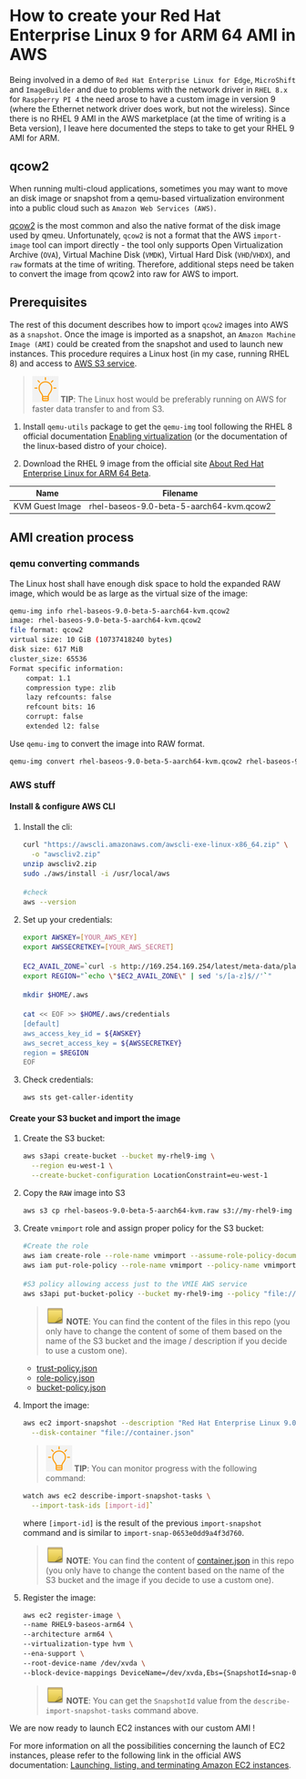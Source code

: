 # How to create your Red Hat Enterprise Linux 9 for ARM 64 AMI in AWS

Being involved in a demo of `Red Hat Enterprise Linux for Edge`, `MicroShift` and `ImageBuilder` and due to problems with the network driver in `RHEL 8.x` for `Raspberry PI 4` the need arose to have a custom image in version 9 (where the Ethernet network driver does work, but not the wireless). Since there is no RHEL 9 AMI in the AWS marketplace (at the time of writing is a Beta version), I leave here documented the steps to take to get your RHEL 9 AMI for ARM.

## qcow2

When running multi-cloud applications, sometimes you may want to move an disk image or snapshot from a qemu-based virtualization environment into a public cloud such as `Amazon Web Services (AWS)`.

[qcow2](https://www.linux-kvm.org/page/Qcow2) is the most common and also the native format of the disk image used by qmeu. Unfortunately, `qcow2` is not a format that the AWS `import-image` tool can import directly - the tool only supports Open Virtualization Archive (`OVA`), Virtual Machine Disk (`VMDK`), Virtual Hard Disk (`VHD`/`VHDX`), and `raw` formats at the time of writing. Therefore, additional steps need be taken to convert the image from qcow2 into raw for AWS to import.

## Prerequisites

The rest of this document describes how to import `qcow2` images into AWS as a `snapshot`. Once the image is imported as a snapshot, an `Amazon Machine Image (AMI)` could be created from the snapshot and used to launch new instances. This procedure requires a Linux host (in my case, running RHEL 8) and access to [AWS S3 service](https://aws.amazon.com/s3/).

> ![TIP](images/tip-icon.png) **TIP**: The Linux host would be preferably running on AWS for faster data transfer to and from S3.

1. Install `qemu-utils` package to get the `qemu-img` tool following the RHEL 8 official documentation [Enabling virtualization](https://access.redhat.com/documentation/en-us/red_hat_enterprise_linux/8/html-single/configuring_and_managing_virtualization/index#enabling-virtualization-in-rhel8_virt-getting-started) (or the documentation of the linux-based distro of your choice).

2. Download the RHEL 9 image from the official site [About Red Hat Enterprise Linux for ARM 64 Beta](https://access.redhat.com/downloads/content/363/ver=/rhel---9/9.0%20Beta/aarch64/product-software).

Name            | Filename
----------------|-----------------------------------------
KVM Guest Image | rhel-baseos-9.0-beta-5-aarch64-kvm.qcow2

## AMI creation process

### qemu converting commands

The Linux host shall have enough disk space to hold the expanded RAW image, which would be as large as the virtual size of the image:

```bash
qemu-img info rhel-baseos-9.0-beta-5-aarch64-kvm.qcow2
image: rhel-baseos-9.0-beta-5-aarch64-kvm.qcow2
file format: qcow2
virtual size: 10 GiB (10737418240 bytes)
disk size: 617 MiB
cluster_size: 65536
Format specific information:
    compat: 1.1
    compression type: zlib
    lazy refcounts: false
    refcount bits: 16
    corrupt: false
    extended l2: false
```

Use `qemu-img` to convert the image into RAW format.

```bash
qemu-img convert rhel-baseos-9.0-beta-5-aarch64-kvm.qcow2 rhel-baseos-9.0-beta-5-aarch64-kvm.raw
```

### AWS stuff

#### Install & configure AWS CLI

1. Install the cli:

    ```bash
    curl "https://awscli.amazonaws.com/awscli-exe-linux-x86_64.zip" \
      -o "awscliv2.zip"
    unzip awscliv2.zip
    sudo ./aws/install -i /usr/local/aws

    #check 
    aws --version
    ```

2. Set up your credentials:

    ```bash
    export AWSKEY=[YOUR_AWS_KEY]
    export AWSSECRETKEY=[YOUR_AWS_SECRET]

    EC2_AVAIL_ZONE=`curl -s http://169.254.169.254/latest/meta-data/placement/availability-zone`
    export REGION="`echo \"$EC2_AVAIL_ZONE\" | sed 's/[a-z]$//'`"

    mkdir $HOME/.aws

    cat << EOF >> $HOME/.aws/credentials
    [default]
    aws_access_key_id = ${AWSKEY}
    aws_secret_access_key = ${AWSSECRETKEY}
    region = $REGION
    EOF
    ```

3. Check credentials:

    ```bash
    aws sts get-caller-identity
    ```

#### Create your S3 bucket and import the image

1. Create the S3 bucket:

    ```bash
    aws s3api create-bucket --bucket my-rhel9-img \
      --region eu-west-1 \
      --create-bucket-configuration LocationConstraint=eu-west-1
    ```

2. Copy the `RAW` image into S3

    ```bash
    aws s3 cp rhel-baseos-9.0-beta-5-aarch64-kvm.raw s3://my-rhel9-img
    ```

3. Create `vmimport` role and assign proper policy for the S3 bucket:

    ```bash
    #Create the role
    aws iam create-role --role-name vmimport --assume-role-policy-document "file://trust-policy.json"
    aws iam put-role-policy --role-name vmimport --policy-name vmimport --policy-document "file://role-policy.json"

    #S3 policy allowing access just to the VMIE AWS service
    aws s3api put-bucket-policy --bucket my-rhel9-img --policy "file://bucket-policy.json"
    ```

    > ![NOTE](images/note-icon.png) **NOTE**: You can find the content of the files in this repo (you only have to change the content of some of them based on the name of the S3 bucket and the image / description if you decide to use a custom one).
    - [trust-policy.json](utils/trust-policy.json)
    - [role-policy.json](utils/role-policy.json)
    - [bucket-policy.json](utils/bucket-policy.json)

4. Import the image:

    ```bash
    aws ec2 import-snapshot --description "Red Hat Enterprise Linux 9.0 Beta Update 5 KVM Guest Image" \
      --disk-container "file://container.json"
    ```

    > ![TIP](images/tip-icon.png) **TIP**: You can monitor progress with the following command:

    ```bash
    watch aws ec2 describe-import-snapshot-tasks \
      --import-task-ids [import-id]`
    ```

    where `[import-id]` is the result of the previous `import-snapshot` command and is similar to `import-snap-0653e0dd9a4f3d760`.
    > ![NOTE](images/note-icon.png) **NOTE**: You can find the content of [container.json](utils/container.json) in this repo (you only have to change the content based on the name of the S3 bucket and the image if you decide to use a custom one).

5. Register the image:

    ```bash
    aws ec2 register-image \
    --name RHEL9-baseos-arm64 \
    --architecture arm64 \
    --virtualization-type hvm \
    --ena-support \
    --root-device-name /dev/xvda \
    --block-device-mappings DeviceName=/dev/xvda,Ebs={SnapshotId=snap-0d3e61728b16d7f48}
    ```

    > ![NOTE](images/note-icon.png) **NOTE**: You can get the `SnapshotId` value from the `describe-import-snapshot-tasks` command above.

We are now ready to launch EC2 instances with our custom AMI !

For more information on all the possibilities concerning the launch of EC2 instances, please refer to the following link in the official AWS documentation: [Launching, listing, and terminating Amazon EC2 instances](https://docs.aws.amazon.com/cli/latest/userguide/cli-services-ec2-instances.html).
